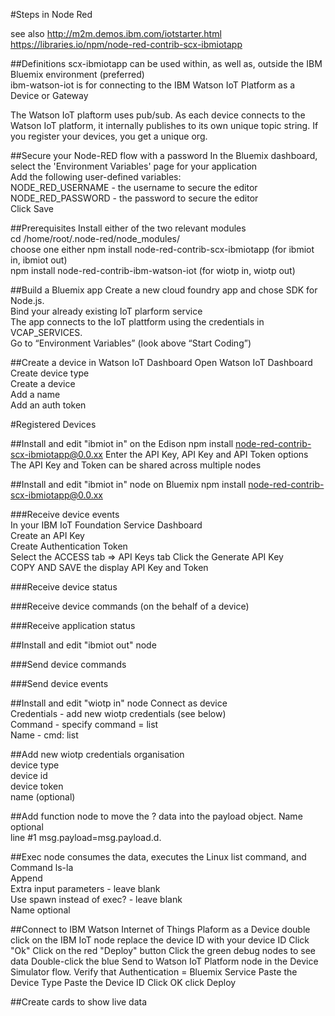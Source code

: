 #Steps in Node Red

see also http://m2m.demos.ibm.com/iotstarter.html
https://libraries.io/npm/node-red-contrib-scx-ibmiotapp

##Definitions
scx-ibmiotapp can be used within, as well as, outside the IBM Bluemix environment (preferred)   
ibm-watson-iot is for connecting to the IBM Watson IoT Platform as a Device or Gateway

The Watson IoT plaftorm uses pub/sub. As each device connects to the Watson IoT platform, it internally publishes to its own unique topic string. If you register your devices, you get a unique org.

##Secure your Node-RED flow with a password
  In the Bluemix dashboard, select the 'Environment Variables' page for your application    
  Add the following user-defined variables:  
    NODE_RED_USERNAME - the username to secure the editor 
    NODE_RED_PASSWORD - the password to secure the editor  
  Click Save    

##Prerequisites
  Install either of the two relevant modules  
  cd /home/root/.node-red/node_modules/  
  choose one either
  npm install node-red-contrib-scx-ibmiotapp  (for ibmiot in, ibmiot out)     
  npm install node-red-contrib-ibm-watson-iot (for wiotp in, wiotp out)       

##Build a Bluemix app
  Create a new cloud foundry app and chose SDK for Node.js.  
  Bind your already existing IoT plarform service   
  The app connects to the IoT plattform using the credentials in VCAP_SERVICES.  
  Go to “Environment Variables” (look above “Start Coding”) 

##Create a device in Watson IoT Dashboard
  Open Watson IoT Dashboard  
  Create device type  
  Create a device  
  Add a name  
  Add an auth token 
  
#Registered Devices  

##Install and edit "ibmiot in" on the Edison
  npm install node-red-contrib-scx-ibmiotapp@0.0.xx
  Enter the API Key, API Key and API Token options 
  The API Key and Token can be shared across multiple nodes 

##Install and edit "ibmiot in" node on Bluemix
  npm install node-red-contrib-scx-ibmiotapp@0.0.xx

###Receive device events    
  In your IBM IoT Foundation Service Dashboard  
  Create an API Key  
  Create Authentication Token  
  Select the ACCESS tab => API Keys tab 
  Click the Generate API Key  
  COPY AND SAVE the display API Key and Token 
  


###Receive device status    

###Receive device commands (on the behalf of a device)    

###Receive application status   

##Install and edit "ibmiot out" node

###Send device commands

###Send device events

##Install and edit "wiotp in" node 
  Connect as device  
  Credentials - add new wiotp credentials (see below)  
  Command - specify command = list    
  Name - cmd: list    

##Add new wiotp credentials 
  organisation    
  device type  
  device id  
  device token    
  name (optional)  
  
##Add function node to move the ? data into the payload object. 
  Name optional <your name>  
  line #1 msg.payload=msg.payload.d.<your name>  
  
##Exec node consumes the data, executes the Linux list command, and 
  Command  ls-la    
  Append    
  Extra input parameters - leave blank    
  Use spawn instead of exec? - leave blank    
  Name optional 

##Connect to IBM Watson Internet of Things Plaform as a Device
  double click on the IBM IoT node
  replace the device ID with your device ID
  Click "Ok"
  Click on the red "Deploy" button
  Click the green debug nodes to see data
  Double-click the blue Send to Watson IoT Platform node in the Device Simulator flow.
  Verify that Authentication = Bluemix Service
  Paste the Device Type
  Paste the Device ID
  Click OK
  click Deploy
  
  
  ##Create cards to show live data
  
